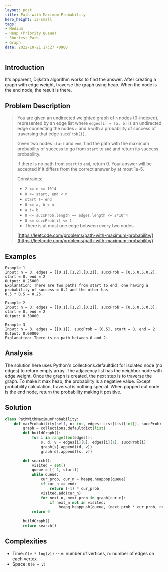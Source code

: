 ```yaml
---
layout: post
title: Path with Maximum Probability
hero_height: is-small
tags:
- Medium
- Heap (Priority Queue)
- Shortest Path
- Graph
date: 2022-10-21 17:27 +0900
---
```

## Introduction
It's apparent, Dijkstra algorithm works to find the answer.
After creating a graph with edge weight, traverse the graph using heap.
When the node is the end node, the result is there.

## Problem Description
> You are given an undirected weighted graph of `n` nodes (0-indexed), represented by an edge list where
> `edges[i] = [a, b]` is an undirected edge connecting the nodes `a` and `b` with a probability of success of
> traversing that edge `succProb[i]`.
>
> Given two nodes `start` and `end`, find the path with the maximum probability of success to go from `start` to `end`
> and return its success probability.
>
> If there is no path from `start` to `end`, return 0. Your answer will be accepted if it differs from the correct
> answer by at most 1e-5.
>
> Constraints:
> - `2 <= n <= 10^4`
> - `0 <= start, end < n`
> - `start != end`
> - `0 <= a, b < n`
> - `a != b`
> - `0 <= succProb.length == edges.length <= 2*10^4`
> - `0 <= succProb[i] <= 1`
> - There is at most one edge between every two nodes.
>
> [https://leetcode.com/problems/path-with-maximum-probability/](https://leetcode.com/problems/path-with-maximum-probability/)

## Examples
```
Example 1
Input: n = 3, edges = [[0,1],[1,2],[0,2]], succProb = [0.5,0.5,0.2], start = 0, end = 2
Output: 0.25000
Explanation: There are two paths from start to end, one having a probability of success = 0.2 and the other has
0.5 * 0.5 = 0.25.
```

```
Example 2
Input: n = 3, edges = [[0,1],[1,2],[0,2]], succProb = [0.5,0.5,0.3], start = 0, end = 2
Output: 0.30000
```

```
Example 3
Input: n = 3, edges = [[0,1]], succProb = [0.5], start = 0, end = 2
Output: 0.00000
Explanation: There is no path between 0 and 2.
```

## Analysis
The solution here uses Python's collections.defaultdict for isolated node (no edges) to return empty array.
The adjacency list has the neighbor node with edge weight.
Once the graph is created, the next step is to traverse the graph.
To make it max heap, the probability is a negative value.
Except probability calculation, traversal is nothing special.
When popped out node is the end node, return the probability making it positive.

## Solution
```python
class PathWithMaximumProbability:
    def maxProbability(self, n: int, edges: List[List[int]], succProb: List[float], start: int, end: int) -> float:
        graph = collections.defaultdict(list)
        def buildGraph():
            for i in range(len(edges)):
                s, d, v = edges[i][0], edges[i][1], succProb[i]
                graph[s].append((d, v))
                graph[d].append((s, v))

        def search():
            visited = set()
            queue = [(-1, start)]
            while queue:
                cur_prob, cur_n = heapq.heappop(queue)
                if cur_n == end:
                    return (-1) * cur_prob
                visited.add(cur_n)
                for next_n, next_prob in graph[cur_n]:
                    if next_n not in visited:
                        heapq.heappush(queue, (next_prob * cur_prob, next_n))
            return 0
        
        buildGraph()
        return search() 
```

## Complexities
- Time: `O(e * log(v))` -- v: number of vertices, n: number of edges on each vertex
- Space: `O(e + v)`
